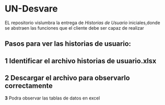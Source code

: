 # UN-Desvare
EL repositorio vislumbra la entrega de *Historias de Usuario* iniciales,donde se abstraen las funciones que el cliente debe ser capaz de realizar 

## Pasos para ver las historias de usuario:

**1** Identificar el archivo historias de usuario.xlsx
--
**2** Descargar el archivo para observarlo correctamente
--
**3** Podra observar las tablas de datos en excel 

